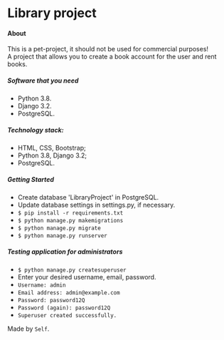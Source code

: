 # **Library project**

#### About
This is a pet-project, it should not be used for commercial purposes!
<br/>A project that allows you to create a book account for the user and rent books.

##### Software that you need
* Python 3.8.
* Django 3.2.
* PostgreSQL.

##### Technology stack:
* HTML, CSS, Bootstrap;
* Python 3.8, Django 3.2;
* PostgreSQL.

##### Getting Started
* Create database 'LibraryProject' in PostgreSQL.
* Update database settings in settings.py, if necessary.
* `$ pip install -r requirements.txt`
* `$ python manage.py makemigrations`
* `$ python manage.py migrate`
* `$ python manage.py runserver`

##### Testing application for administrators
* `$ python manage.py createsuperuser`
* Enter your desired username, email, password.
* `Username: admin`
* `Email address: admin@example.com`
* `Password: password12Q`
* `Password (again): password12Q`
* `Superuser created successfully.`

Made by `Self`.